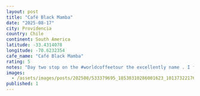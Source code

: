 ```yaml
---
layout: post
title: "Café Black Mamba"
date: "2025-08-17"
city: Providencia
country: Chile
continent: South America
latitude: -33.4314078
longitude: -70.6232354
cafe_name: "Café Black Mamba"
rating: 5
notes: "Day two stop on the #worldcoffeetour the excellently name . I forgot the absolute delight of orange espresso tonics that seem to be prevalent in Latin America, and this hot banana bread is perhaps the best banana bread I-'ve had not made by a mother. Humorous aside: I-'ve managed to get good enough at the first few exchanges that it gives the impression I know Spanish, which is very much not the case."
images:
  - /assets/images/posts/202508/533379695_18530310286001623_1013732217697870311_n_18493281931069534.jpg
published: 1
---
```


